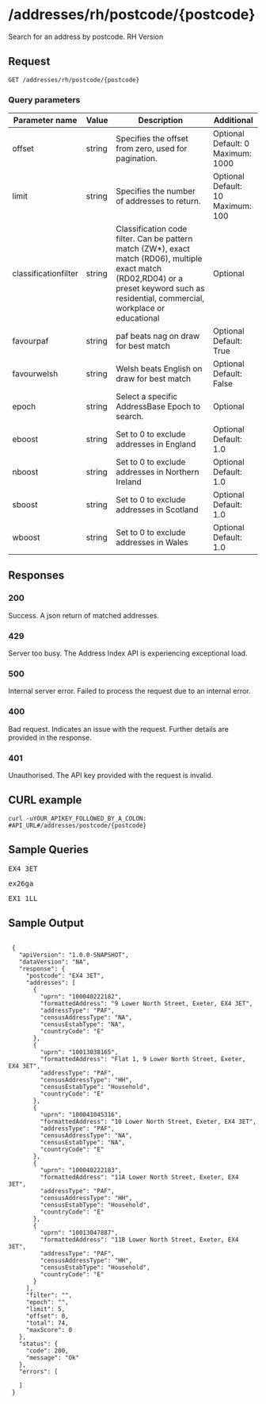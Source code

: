 <h1>/addresses/rh/postcode/{postcode}</h1>

<p>Search for an address by postcode. RH Version</p>

<h2>Request</h2>

<p><code>GET /addresses/rh/postcode/{postcode}</code></p>
   

<h3>Query parameters</h3>

<table class="table">
    <thead class="table--head">
    <th scope="col" class="table--header--cell">Parameter name</th>
    <th scope="col" class="table--header--cell">Value</th>
    <th scope="col" class="table--header--cell">Description</th>
    <th scope="col" class="table--header--cell">Additional</th>
    </thead>
    <tbody>
    <tr class="table--row">
        <td class="table--cell">offset</td>
        <td class="table--cell">string</td>
        <td class="table--cell">Specifies the offset from zero, used for pagination.</td>
        <td class="table--cell">
            Optional
            <br>Default: 0
            <br>Maximum: 1000
        </td>
    </tr>
    <tr class="table--row">
        <td class="table--cell">limit</td>
        <td class="table--cell">string</td>
        <td class="table--cell">Specifies the number of addresses to return.</td>
        <td class="table--cell">
            Optional
            <br>Default: 10
            <br>Maximum: 100
        </td>
    </tr>
    <tr class="table--row">
        <td class="table--cell">classificationfilter</td>
        <td class="table--cell">string</td>
        <td class="table--cell">Classification code filter. Can be pattern match (ZW*), exact match (RD06), multiple exact match (RD02,RD04) or a preset keyword such as residential, commercial, workplace or educational</td>
        <td class="table--cell">
            Optional
        </td>
    </tr>
    <tr class="table--row">
       <td class="table--cell">favourpaf</td>
       <td class="table--cell">string</td>
       <td class="table--cell">paf beats nag on draw for best match</td>
       <td class="table--cell">
            Optional
       <br>Default: True
       </td>
    </tr>
    <tr class="table--row">
       <td class="table--cell">favourwelsh</td>
       <td class="table--cell">string</td>
       <td class="table--cell">Welsh beats English on draw for best match</td>
       <td class="table--cell">
          Optional
          <br>Default: False
       </td>
    </tr>
    <tr class="table--row">
        <td class="table--cell">epoch</td>
        <td class="table--cell">string</td>
        <td class="table--cell">Select a specific AddressBase Epoch to search.</td>
        <td class="table--cell">
            Optional
        </td>
    </tr>
               <tr class="table--row">
                   <td class="table--cell">eboost</td>
                   <td class="table--cell">string</td>
                   <td class="table--cell">Set to 0 to exclude addresses in England</td>
                   <td class="table--cell">
                        Optional
                        <br>Default: 1.0
                    </td>
                </tr>
                <tr class="table--row">
                    <td class="table--cell">nboost</td>
                    <td class="table--cell">string</td>
                    <td class="table--cell">Set to 0 to exclude addresses in Northern Ireland</td>
                    <td class="table--cell">
                        Optional
                        <br>Default: 1.0
                    </td>
                </tr>
                <tr class="table--row">
                    <td class="table--cell">sboost</td>
                    <td class="table--cell">string</td>
                    <td class="table--cell">Set to 0 to exclude addresses in Scotland</td>
                    <td class="table--cell">
                        Optional
                        <br>Default: 1.0
                    </td>
                </tr>
                <tr class="table--row">
                    <td class="table--cell">wboost</td>
                    <td class="table--cell">string</td>
                    <td class="table--cell">Set to 0 to exclude addresses in Wales</td>
                    <td class="table--cell">
                         Optional
                        <br>Default: 1.0
                    </td>
                </tr>        
    </tbody>
</table>

    

<h2>Responses</h2>
    
<h3>200</h3>
<p>Success. A json return of matched addresses.</p>

<h3>429</h3>
<p>Server too busy. The Address Index API is experiencing exceptional load.</p>

<h3>500</h3>
<p>Internal server error. Failed to process the request due to an internal error.</p>

<h3>400</h3>
<p>Bad request. Indicates an issue with the request. Further details are provided in the response.</p>
    
<h3>401</h3>
<p>Unauthorised. The API key provided with the request is invalid.</p>
    

   <h2>CURL example</h2>

   <pre><code>curl -uYOUR_APIKEY_FOLLOWED_BY_A_COLON: #API_URL#/addresses/postcode/{postcode}</code></pre>

<h2>Sample Queries</h2>

<p><pre>EX4 3ET</pre></p>
<p><pre>ex26ga</pre></p>
<p><pre>EX1 1LL</pre></p>

   <h2>Sample Output</h2>

   <pre><code>
 {
   "apiVersion": "1.0.0-SNAPSHOT",
   "dataVersion": "NA",
   "response": {
     "postcode": "EX4 3ET",
     "addresses": [
       {
         "uprn": "100040222182",
         "formattedAddress": "9 Lower North Street, Exeter, EX4 3ET",
         "addressType": "PAF",
         "censusAddressType": "NA",
         "censusEstabType": "NA",
         "countryCode": "E"
       },
       {
         "uprn": "10013038165",
         "formattedAddress": "Flat 1, 9 Lower North Street, Exeter, EX4 3ET",
         "addressType": "PAF",
         "censusAddressType": "HH",
         "censusEstabType": "Household",
         "countryCode": "E"
       },
       {
         "uprn": "100041045316",
         "formattedAddress": "10 Lower North Street, Exeter, EX4 3ET",
         "addressType": "PAF",
         "censusAddressType": "NA",
         "censusEstabType": "NA",
         "countryCode": "E"
       },
       {
         "uprn": "100040222183",
         "formattedAddress": "11A Lower North Street, Exeter, EX4 3ET",
         "addressType": "PAF",
         "censusAddressType": "HH",
         "censusEstabType": "Household",
         "countryCode": "E"
       },
       {
         "uprn": "10013047887",
         "formattedAddress": "11B Lower North Street, Exeter, EX4 3ET",
         "addressType": "PAF",
         "censusAddressType": "HH",
         "censusEstabType": "Household",
         "countryCode": "E"
       }
     ],
     "filter": "",
     "epoch": "",
     "limit": 5,
     "offset": 0,
     "total": 74,
     "maxScore": 0
   },
   "status": {
     "code": 200,
     "message": "Ok"
   },
   "errors": [
     
   ]
 }
</code></pre>